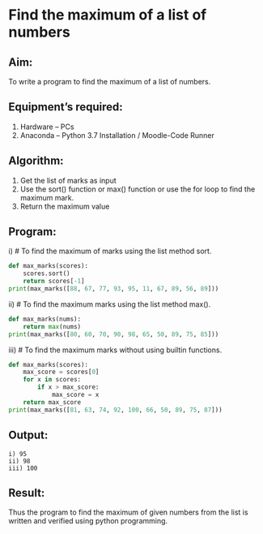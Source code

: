 # Find the maximum of a list of numbers
## Aim:
To write a program to find the maximum of a list of numbers.
## Equipment’s required:
1.	Hardware – PCs
2.	Anaconda – Python 3.7 Installation / Moodle-Code Runner
## Algorithm:
1.	Get the list of marks as input
2.	Use the sort() function or max() function or use the for loop to find the maximum mark.
3.	Return the maximum value
## Program:

i)	# To find the maximum of marks using the list method sort.
```Python
def max_marks(scores):
    scores.sort() 
    return scores[-1]
print(max_marks([88, 67, 77, 93, 95, 11, 67, 89, 56, 89])) 
```
ii)	# To find the maximum marks using the list method max().
```Python
def max_marks(nums):
    return max(nums)
print(max_marks([80, 60, 70, 90, 98, 65, 50, 89, 75, 85]))
```
iii) # To find the maximum marks without using builtin functions.
```Python
def max_marks(scores):
    max_score = scores[0]  
    for x in scores:
        if x > max_score:
            max_score = x
    return max_score
print(max_marks([81, 63, 74, 92, 100, 66, 50, 89, 75, 87]))
```
## Output:
```
i) 95
ii) 98
iii) 100
```
## Result:
Thus the program to find the maximum of given numbers from the list is written and verified using python programming.
